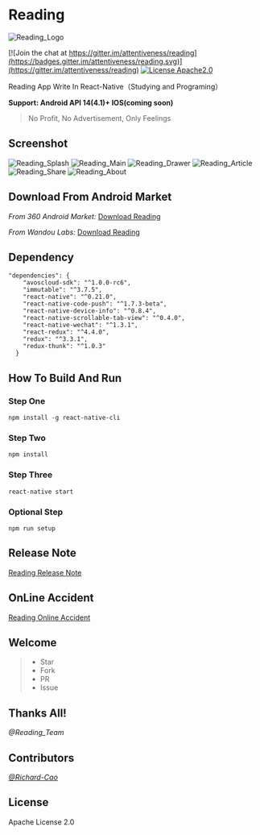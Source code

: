 # Reading
![Reading_Logo](./Reading_Logo.png)

[![Join the chat at https://gitter.im/attentiveness/reading](https://badges.gitter.im/attentiveness/reading.svg)](https://gitter.im/attentiveness/reading)
[![License Apache2.0](https://img.shields.io/hexpm/l/plug.svg)](https://raw.githubusercontent.com/attentiveness/reading/master/LICENSE)

Reading App Write In React-Native（Studying and Programing）

**Support: Android API 14(4.1)+    IOS(coming soon)**

> No Profit, No Advertisement, Only Feelings

## Screenshot
![Reading_Splash](./screenshot/Reading_Splash.jpg) ![Reading_Main](./screenshot/Reading_Main.jpg)
![Reading_Drawer](./screenshot/Reading_Drawer.jpg) ![Reading_Article](./screenshot/Reading_Article.jpg)
![Reading_Share](./screenshot/Reading_Share.jpg) ![Reading_About](./screenshot/Reading_About.jpg)

## Download From Android Market
*From 360 Android Market:* [Download Reading](http://zhushou.360.cn/detail/index/soft_id/3217938?recrefer=SE_D_Reading)

*From Wandou Labs:* [Download Reading](http://www.wandoujia.com/apps/com.reading)

## Dependency
```
"dependencies": {
    "avoscloud-sdk": "^1.0.0-rc6",
    "immutable": "^3.7.5",
    "react-native": "^0.21.0",
    "react-native-code-push": "^1.7.3-beta",
    "react-native-device-info": "^0.8.4",
    "react-native-scrollable-tab-view": "^0.4.0",
    "react-native-wechat": "^1.3.1",
    "react-redux": "^4.4.0",
    "redux": "^3.3.1",
    "redux-thunk": "^1.0.3"
  }
```
## How To Build And Run
### Step One
```
npm install -g react-native-cli
```
### Step Two
```
npm install
```
### Step Three
```
react-native start
```
### Optional Step
```
npm run setup
```

## Release Note
[Reading Release Note](https://github.com/attentiveness/reading/releases)

## OnLine Accident
[Reading Online Accident](./Reading线上事故复盘.md)

## Welcome
>* Star
>* Fork
>* PR
>* Issue

## Thanks All!
*@Reading_Team*

## Contributors
*[@Richard-Cao](https://github.com/Richard-Cao)*

## License
Apache License 2.0